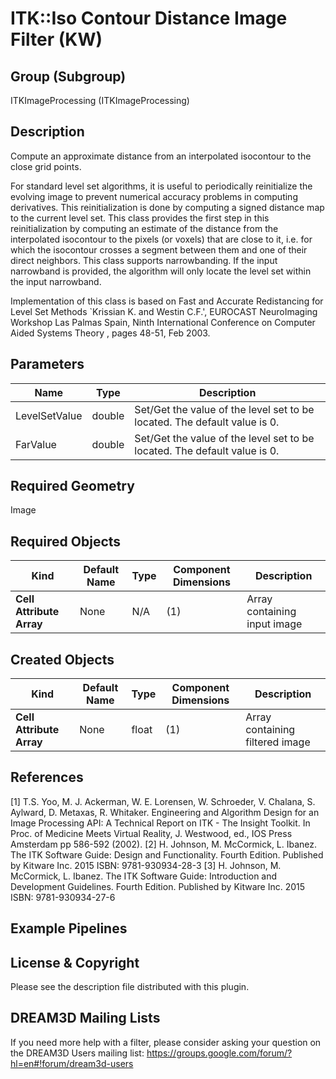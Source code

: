 # ITK::Iso Contour Distance Image Filter (KW)  #


## Group (Subgroup) ##

ITKImageProcessing (ITKImageProcessing)

## Description ##

Compute an approximate distance from an interpolated isocontour to the close grid points.

For standard level set algorithms, it is useful to periodically reinitialize the evolving image to prevent numerical accuracy problems in computing derivatives. This reinitialization is done by computing a signed distance map to the current level set. This class provides the first step in this reinitialization by computing an estimate of the distance from the interpolated isocontour to the pixels (or voxels) that are close to it, i.e. for which the isocontour crosses a segment between them and one of their direct neighbors. This class supports narrowbanding. If the input narrowband is provided, the algorithm will only locate the level set within the input narrowband.

Implementation of this class is based on Fast and Accurate Redistancing for Level Set Methods `Krissian K. and Westin C.F.', EUROCAST NeuroImaging Workshop Las Palmas Spain, Ninth International Conference on Computer Aided Systems Theory , pages 48-51, Feb 2003.

## Parameters ##

| Name | Type | Description |
|------|------|-------------|
| LevelSetValue | double| Set/Get the value of the level set to be located. The default value is 0. |
| FarValue | double| Set/Get the value of the level set to be located. The default value is 0. |


## Required Geometry ##

Image

## Required Objects ##

| Kind | Default Name | Type | Component Dimensions | Description |
|------|--------------|------|----------------------|-------------|
| **Cell Attribute Array** | None | N/A | (1)  | Array containing input image

## Created Objects ##

| Kind | Default Name | Type | Component Dimensions | Description |
|------|--------------|------|----------------------|-------------|
| **Cell Attribute Array** | None | float | (1)  | Array containing filtered image

## References ##

[1] T.S. Yoo, M. J. Ackerman, W. E. Lorensen, W. Schroeder, V. Chalana, S. Aylward, D. Metaxas, R. Whitaker. Engineering and Algorithm Design for an Image Processing API: A Technical Report on ITK - The Insight Toolkit. In Proc. of Medicine Meets Virtual Reality, J. Westwood, ed., IOS Press Amsterdam pp 586-592 (2002). 
[2] H. Johnson, M. McCormick, L. Ibanez. The ITK Software Guide: Design and Functionality. Fourth Edition. Published by Kitware Inc. 2015 ISBN: 9781-930934-28-3
[3] H. Johnson, M. McCormick, L. Ibanez. The ITK Software Guide: Introduction and Development Guidelines. Fourth Edition. Published by Kitware Inc. 2015 ISBN: 9781-930934-27-6

## Example Pipelines ##



## License & Copyright ##

Please see the description file distributed with this plugin.

## DREAM3D Mailing Lists ##

If you need more help with a filter, please consider asking your question on the DREAM3D Users mailing list:
https://groups.google.com/forum/?hl=en#!forum/dream3d-users

